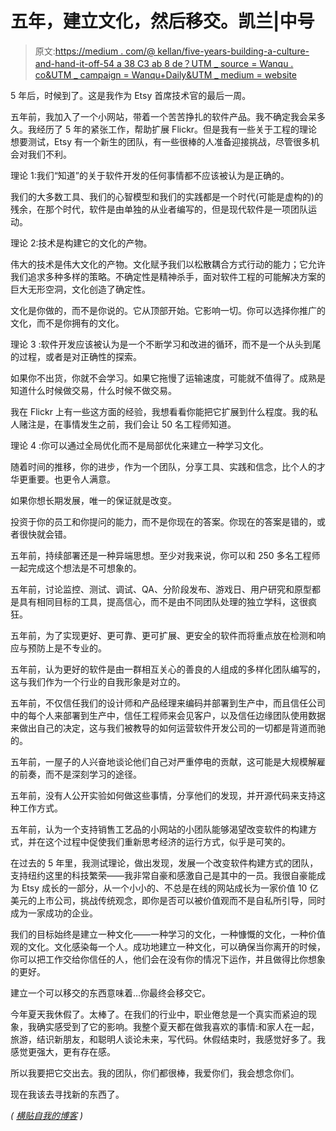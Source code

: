 # 五年，建立文化，然后移交。凯兰|中号

> 原文:[https://medium . com/@ kellan/five-years-building-a-culture-and-hand-it-off-54 a 38 C3 ab 8 de？UTM _ source = Wanqu . co&UTM _ campaign = Wanqu+Daily&UTM _ medium = website](https://medium.com/@kellan/five-years-building-a-culture-and-handing-it-off-54a38c3ab8de?utm_source=wanqu.co&utm_campaign=Wanqu+Daily&utm_medium=website)

5 年后，时候到了。这是我作为 Etsy 首席技术官的最后一周。

五年前，我加入了一个小网站，带着一个苦苦挣扎的软件产品。我不确定我会呆多久。我经历了 5 年的紧张工作，帮助扩展 Flickr。但是我有一些关于工程的理论想要测试，Etsy 有一个新生的团队，有一些很棒的人准备迎接挑战，尽管很多机会对我们不利。

理论 1:我们“知道”的关于软件开发的任何事情都不应该被认为是正确的。

我们的大多数工具、我们的心智模型和我们的实践都是一个时代(可能是虚构的)的残余，在那个时代，软件是由单独的从业者编写的，但是现代软件是一项团队运动。

理论 2:技术是构建它的文化的产物。

伟大的技术是伟大文化的产物。文化赋予我们以松散耦合方式行动的能力；它允许我们追求多种多样的策略。不确定性是精神杀手，面对软件工程的可能解决方案的巨大无形空洞，文化创造了确定性。

文化是你做的，而不是你说的。它从顶部开始。它影响一切。你可以选择你推广的文化，而不是你拥有的文化。

理论 3 :软件开发应该被认为是一个不断学习和改进的循环，而不是一个从头到尾的过程，或者是对正确性的探索。

如果你不出货，你就不会学习。如果它拖慢了运输速度，可能就不值得了。成熟是知道什么时候做交易，什么时候不做交易。

我在 Flickr 上有一些这方面的经验，我想看看你能把它扩展到什么程度。我的私人赌注是，在事情发生之前，我们会让 50 名工程师知道。

理论 4 :你可以通过全局优化而不是局部优化来建立一种学习文化。

随着时间的推移，你的进步，作为一个团队，分享工具、实践和信念，比个人的才华更重要。也更令人满意。

如果你想长期发展，唯一的保证就是改变。

投资于你的员工和你提问的能力，而不是你现在的答案。你现在的答案是错的，或者很快就会错。

五年前，持续部署还是一种异端思想。至少对我来说，你可以和 250 多名工程师一起完成这个想法是不可想象的。

五年前，讨论监控、测试、调试、QA、分阶段发布、游戏日、用户研究和原型都是具有相同目标的工具，提高信心，而不是由不同团队处理的独立学科，这很疯狂。

五年前，为了实现更好、更可靠、更可扩展、更安全的软件而将重点放在检测和响应与预防上是不专业的。

五年前，认为更好的软件是由一群相互关心的善良的人组成的多样化团队编写的，这与我们作为一个行业的自我形象是对立的。

五年前，不仅信任我们的设计师和产品经理来编码并部署到生产中，而且信任公司中的每个人来部署到生产中，信任工程师来会见客户，以及信任边缘团队使用数据来做出自己的决定，这与我们被教导的如何运营软件开发公司的一切都是背道而驰的。

五年前，一屋子的人兴奋地谈论他们自己对严重停电的贡献，这可能是大规模解雇的前奏，而不是深刻学习的途径。

五年前，没有人公开实验如何做这些事情，分享他们的发现，并开源代码来支持这种工作方式。

五年前，认为一个支持销售工艺品的小网站的小团队能够渴望改变软件的构建方式，并在这个过程中促使我们重新思考经济的运行方式，似乎是可笑的。

在过去的 5 年里，我测试理论，做出发现，发展一个改变软件构建方式的团队，支持纽约这里的科技繁荣——我非常自豪和感激自己是其中的一员。我很自豪能成为 Etsy 成长的一部分，从一个小小的、不总是在线的网站成长为一家价值 10 亿美元的上市公司，挑战传统观念，即你是否可以被价值观而不是自私所引导，同时成为一家成功的企业。

我们的目标始终是建立一种文化——一种学习的文化，一种慷慨的文化，一种价值观的文化。文化感染每一个人。成功地建立一种文化，可以确保当你离开的时候，你可以把工作交给你信任的人，他们会在没有你的情况下运作，并且做得比你想象的更好。

建立一个可以移交的东西意味着…你最终会移交它。

今年夏天我休假了。太棒了。在我们的行业中，职业倦怠是一个真实而紧迫的现象，我确实感受到了它的影响。我整个夏天都在做我喜欢的事情:和家人在一起，旅游，结识新朋友，和聪明人谈论未来，写代码。休假结束时，我感觉好多了。我感觉更强大，更有存在感。

所以我要把它交出去。我的团队，你们都很棒，我爱你们，我会想念你们。

现在我该去寻找新的东西了。

*(* [*横贴自我的博客*](http://laughingmeme.org/2015/08/31/five-years-building-a-culture-and-handing-it-off/) *)*